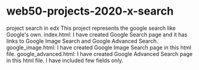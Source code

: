 # web50-projects-2020-x-search
project search in edx
 This project represents the google search like Google's own.
 index.html:
 I have created Google Search page and it has links to Google Image Search and Google Advanced Search.
 google_image.html:
 I have created Google Image Search page in this html file.
 google_advanced.html:
 I have created Google Advanced Search page in this html file. I have included few fields only.

